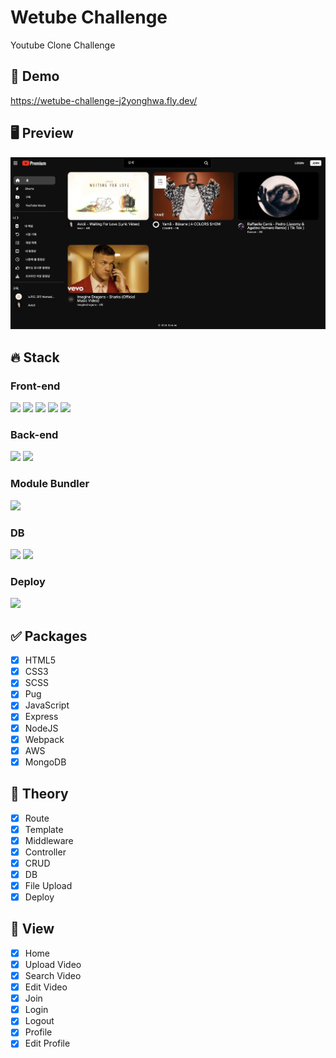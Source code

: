 # Wetube Challenge
Youtube Clone Challenge

## 🔗 Demo
https://wetube-challenge-j2yonghwa.fly.dev/

## 🖥 Preview
<img src="preview_wetube_challenge.png"/>

## 🔥 Stack

### Front-end

<img height='25' src="https://img.shields.io/badge/HTML-E34F26?style=flat-square&logo=HTML5&logoColor=white"/> <img height='25' src="https://img.shields.io/badge/CSS-1572B6?style=flat-square&logo=CSS3&logoColor=white"/> <img height='25' src="https://img.shields.io/badge/JavaScript-F7DF1E?style=flat-square&logo=JavaScript&logoColor=white"/> <img height='25' src="https://img.shields.io/badge/Pug-A86454?style=flat-square&logo=Pug&logoColor=white"/>
<img height='25' src="https://img.shields.io/badge/Sass-CC6699?style=flat-square&logo=Sass&logoColor=white"/>

### Back-end

<img height='25' src="https://img.shields.io/badge/Node.js-339933?style=flat-square&logo=Node.js&logoColor=white"/> <img height='25' src="https://img.shields.io/badge/Express-000000?style=flat-square&logo=Express&logoColor=white"/>

### Module Bundler

<img height='25' src="https://img.shields.io/badge/Webpack-8DD6F9?style=flat-square&logo=Webpack&logoColor=white"/>

### DB

<img height='25' src="https://img.shields.io/badge/AWS-232F3E?style=flat-square&logo=Amazon AWS&logoColor=white"/> <img height='25' src="https://img.shields.io/badge/MongoDB-47A248?style=flat-square&logo=MongoDB&logoColor=white"/>

### Deploy

<img height='25' src="https://img.shields.io/badge/Heroku-430098?style=flat-square&logo=Heroku&logoColor=white"/>


## ✅ Packages

- [x] HTML5
- [x] CSS3
- [x] SCSS
- [x] Pug
- [x] JavaScript
- [x] Express
- [x] NodeJS
- [x] Webpack
- [x] AWS
- [x] MongoDB

## 📖 Theory

- [x] Route
- [x] Template
- [x] Middleware
- [x] Controller
- [x] CRUD
- [x] DB
- [x] File Upload
- [x] Deploy

## 📱 View

- [x] Home
- [x] Upload Video
- [x] Search Video
- [x] Edit Video
- [x] Join
- [x] Login
- [x] Logout
- [x] Profile
- [x] Edit Profile
